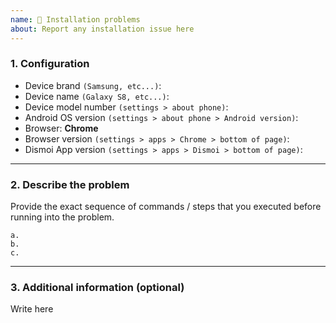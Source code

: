 ```yaml
---
name: 🐛 Installation problems
about: Report any installation issue here
---
```


### 1. Configuration

* Device brand `(Samsung, etc...)`:
* Device name `(Galaxy S8, etc...)`:
* Device model number `(settings > about phone)`:
* Android OS version `(settings > about phone > Android version)`:
* Browser: **Chrome**
* Browser version `(settings > apps > Chrome > bottom of page)`:
* Dismoi App version `(settings > apps > Dismoi > bottom of page)`:
---

### 2. Describe the problem

Provide the exact sequence of commands / steps that you executed before running into the problem.


    a.
    b.
    c.

---

### 3. Additional information (optional)

Write here
